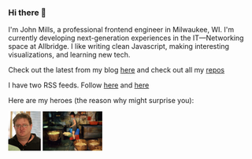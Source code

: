 ### Hi there 👋

I'm John Mills, a professional frontend engineer in Milwaukee, WI. I'm currently developing next-generation experiences in the IT—Networking space at Allbridge. I like writing clean Javascript, making interesting visualizations, and learning new tech.

Check out the latest from my blog [here](https://github.com/iamjohnmills/journal) and check out all my [repos](https://github.com/iamjohnmills?tab=repositories)

I have two RSS feeds. Follow [here](https://iamjohnmills.github.io/journal/johnmills.rss) and [here](https://www.youtube.com/feeds/videos.xml?channel_id=UCwzV_tCUPc2CEW0AaPBorNw)

Here are my heroes (the reason why might surprise you):

<img src="https://raw.githubusercontent.com/iamjohnmills/iamjohnmills/main/Gabe_newell.jpeg" height="80" /> <img src="https://raw.githubusercontent.com/iamjohnmills/iamjohnmills/main/2ab2973ccdae292c39_Girard_006_KWC_foodfactory_001.jpeg" height="80" />

